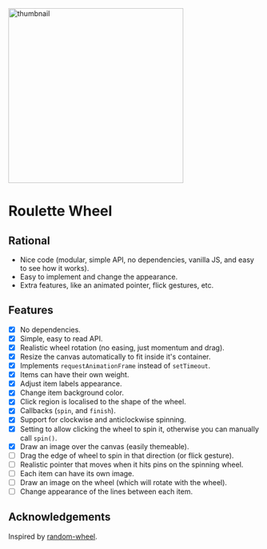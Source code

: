 <div>
  <img alt="thumbnail" src="https://crazytim.github.io/roulette-wheel/repo-thumbnail.jpg" width=350px />
  <br>
</div>

# Roulette Wheel

## Rational

- Nice code (modular, simple API, no dependencies, vanilla JS, and easy to see how it works).
- Easy to implement and change the appearance.
- Extra features, like an animated pointer, flick gestures, etc.

## Features
- [x] No dependencies. 
- [x] Simple, easy to read API.
- [x] Realistic wheel rotation (no easing, just momentum and drag).
- [x] Resize the canvas automatically to fit inside it's container.
- [x] Implements `requestAnimationFrame` instead of `setTimeout`.
- [x] Items can have their own weight.
- [x] Adjust item labels appearance.
- [x] Change item background color.
- [x] Click region is localised to the shape of the wheel.
- [x] Callbacks (`spin`, and `finish`).
- [x] Support for clockwise and anticlockwise spinning.
- [x] Setting to allow clicking the wheel to spin it, otherwise you can manually call `spin()`.
- [x] Draw an image over the canvas (easily themeable).
- [ ] Drag the edge of wheel to spin in that direction (or flick gesture).
- [ ] Realistic pointer that moves when it hits pins on the spinning wheel.
- [ ] Each item can have its own image.
- [ ] Draw an image on the wheel (which will rotate with the wheel).
- [ ] Change appearance of the lines between each item.

## Acknowledgements

Inspired by [random-wheel](https://github.com/njradford/random-wheel).
